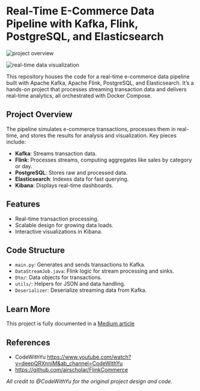# Real-Time E-Commerce Data Pipeline with Kafka, Flink, PostgreSQL, and Elasticsearch

![project overview](https://miro.medium.com/v2/resize:fit:1100/format:webp/1*kOvSLm10X8LN0WO-2yJI_g.jpeg)

![real-time data visualization](https://miro.medium.com/v2/resize:fit:1100/format:webp/1*SM17AEYi-JJz41_GDjZcAg.gif)

This repository houses the code for a real-time e-commerce data pipeline built with Apache Kafka, Apache Flink, PostgreSQL, and Elasticsearch. It’s a hands-on project that processes streaming transaction data and delivers real-time analytics, all orchestrated with Docker Compose.

## Project Overview
The pipeline simulates e-commerce transactions, processes them in real-time, and stores the results for analysis and visualization. Key pieces include:  
- **Kafka**: Streams transaction data.  
- **Flink**: Processes streams, computing aggregates like sales by category or day.  
- **PostgreSQL**: Stores raw and processed data.  
- **Elasticsearch**: Indexes data for fast querying.  
- **Kibana**: Displays real-time dashboards.

## Features
- Real-time transaction processing.
- Scalable design for growing data loads.
- Interactive visualizations in Kibana.

## Code Structure
- `main.py`: Generates and sends transactions to Kafka.
- `DataStreamJob.java`: Flink logic for stream processing and sinks.
- `Dto/`: Data objects for transactions.
- `utils/`: Helpers for JSON and data handling.
- `Deserializer`: Deserialize streaming data from Kafka.

## Learn More
This project is fully documented in a [Medium article](https://medium.com/@jushijun/building-a-real-time-e-commerce-data-pipeline-with-kafka-flink-postgresql-and-elasticsearch-31b109d02f77)

## References
- CodeWithYu https://www.youtube.com/watch?v=deepQRXnniM&ab_channel=CodeWithYu
- https://github.com/airscholar/FlinkCommerce

*All credit to @CodeWithYu for the original project design and code.*